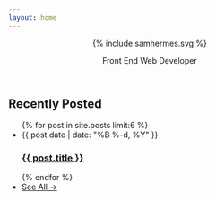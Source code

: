 ```yaml
---
layout: home
---
```

<header class="home-header">
  {% include samhermes.svg %}
  <p>Front End Web Developer</p>
</header>
<div class="post-list">
  <h2>Recently Posted</h2>
  <ul>
  {% for post in site.posts limit:6 %}
    <li>
      <span class="post-meta">{{ post.date | date: "%B %-d, %Y" }}</span>
      <h3><a class="post-link" href="{{ post.url | prepend: site.baseurl }}">{{ post.title }}</a></h3>
    </li>
  {% endfor %}
    <li class="see-all"><a href="/posts"><span>See All &rarr;</span></a></li>
  </ul>
</div>


